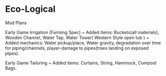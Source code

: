 # Eco-Logical

Mod Plans

Early Game Irrigation (Farming Spec) 
  ~ Added items: Buckets(all materials), Wooden Channel, Water Tap, Water Tower( Western Style open tub ) 
  ~ Added mechanics: Water pickup/place, Water gravity, degradation over time for piping/channels, player-damage to pipes(trees landing on exposed pipes). 

Early Game Tailoring 
  ~ Added items: Curtains, String, Hammock, Compost Bags.
